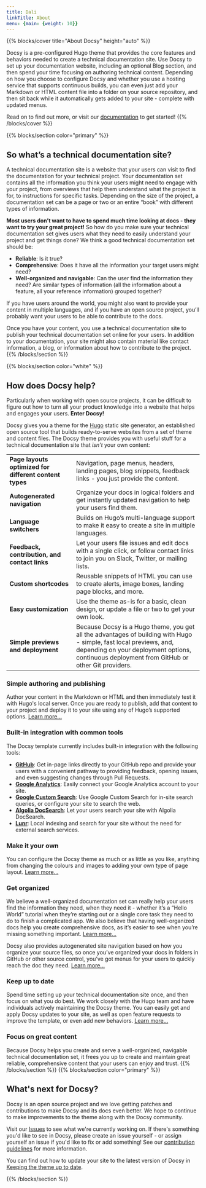 ```yaml
---
title: Dali
linkTitle: About
menu: {main: {weight: 10}}
---
```


{{% blocks/cover title="About Docsy" height="auto" %}}

Docsy is a pre-configured Hugo theme that provides the core features and behaviors needed to create a technical documentation site. Use Docsy to set up your documentation website, including an optional Blog section, and then spend your time focusing on authoring technical content. Depending on how you choose to configure Docsy and whether you use a hosting service that supports continuous builds, you can even just add your Markdown or HTML content file into a folder on your source repository, and then sit back while it automatically gets added to your site - complete with updated menus.

Read on to find out more, or visit our [documentation](/docs/) to get started!
{{% /blocks/cover %}}

{{% blocks/section color="primary" %}}
## So what’s a technical documentation site?

A technical documentation site is a website that your users can visit to find the documentation for your technical project.  Your documentation set contains all the information you think your users might need to engage with your project, from overviews that help them understand what the project is for, to instructions for specific tasks. Depending on the size of the project, a documentation set can be a page or two or an entire “book” with different types of information.

**Most users don’t want to have to spend much time looking at docs - they want to try your great project!** So how do you make sure your technical documentation set gives users what they need to easily understand your project and get things done? We think a good technical documentation set should be:

*   **Reliable**: Is it true?
*   **Comprehensive**: Does it have all the information your target users might need?
*   **Well-organized and navigable**: Can the user find the information they need? Are similar types of information (all the information about a feature, all your reference information) grouped together?

If you have users around the world, you might also want to provide your content in multiple languages, and if you have an open source project, you’ll probably want your users to be able to contribute to the docs.

Once you have your content, you use a technical documentation site to publish your technical documentation set online for your users. In addition to your documentation, your site might also contain material like contact information, a blog, or information about how to contribute to the project.
{{% /blocks/section %}}

{{% blocks/section color="white" %}}
## How does Docsy help?

Particularly when working with open source projects, it can be difficult to figure out how to turn all your product knowledge into a website that helps and engages your users. **Enter Docsy!**

Docsy gives you a theme for the [Hugo](https://gohugo.io/) static site generator, an established open source tool that builds ready-to-serve websites from a set of theme and content files. The Docsy theme provides you with useful stuff for a technical documentation site that *isn’t* your own content:

<table>
  <tr>
   <td><strong>Page layouts optimized for different content types</strong>
   </td>
   <td>Navigation, page menus, headers, landing pages, blog snippets, feedback links - you just provide the content.
   </td>
  </tr>
  <tr>
   <td><strong>Autogenerated navigation</strong>
   </td>
   <td>Organize your docs in logical folders and get instantly updated navigation to help your users find them.
   </td>
  </tr>
  <tr>
   <td><strong>Language switchers</strong>
   </td>
   <td>Builds on Hugo’s multi-language support to make it easy to create a site in multiple languages.
   </td>
  </tr>
  <tr>
   <td><strong>Feedback, contribution, and contact links</strong>
   </td>
   <td>Let your users file issues and edit docs with a single click, or follow contact links to join you on Slack, Twitter, or mailing lists.
   </td>
  </tr>
  <tr>
   <td><strong>Custom shortcodes</strong>
   </td>
   <td>Reusable snippets of HTML you can use to create alerts, image boxes, landing page blocks, and more.
   </td>
  </tr>
  <tr>
   <td><strong>Easy customization</strong>
   </td>
   <td>Use the theme as-is for a basic, clean design, or update a file or two to get your own look.
   </td>
  </tr>
  <tr>
   <td><strong>Simple previews and deployment</strong>
   </td>
   <td>Because Docsy is a Hugo theme, you get all the advantages of building with Hugo - simple, fast local previews, and, depending on your deployment options, continuous deployment from GitHub or other Git providers.
   </td>
  </tr>
</table>

### Simple authoring and publishing

Author your content in the Markdown or HTML and then immediately test it with Hugo's local server. Once you are ready to
publish, add that content to your project and deploy it to your site using any of Hugo’s supported options.
[Learn more...](/docs/deployment/)

### Built-in integration with common tools

The Docsy template currently includes built-in integration with the following tools:

* [**GitHub**](https://github.com): Get in-page links directly to your GitHub repo and provide your users with a
   convenient pathway to providing feedback, opening issues, and even suggesting changes through Pull Requests.
* [**Google Analytics**](https://analytics.google.com/analytics/web/): Easily connect your Google Analytics account to your
   site.
* [**Google Custom Search**](https://cse.google.com/cse/): Use Google Custom Search for in-site search queries, or
  configure your site to search the web.
* [**Algolia DocSearch**](https://docsearch.algolia.com): Let your users search your site with Algolia DocSearch.
* [**Lunr**](https://lunrjs.com/): Local indexing and search for your site without the need for external search services.

### Make it your own

You can configure the Docsy theme as much or as little as you like, anything from changing the colours and images to adding your own type of page layout. [Learn more...](/docs/adding-content/lookandfeel/)

### Get organized

We believe a well-organized documentation set can really help your users find the information they need, when they need it - whether it’s a “Hello World” tutorial when they’re starting out or a single core task they need to do to finish a complicated app. We also believe that having well-organized docs help you create comprehensive docs, as it’s easier to see when you’re missing something important. [Learn more...](/docs/best-practices/organizing-content/)

Docsy also provides autogenerated site navigation based on how you organize your source files, so once you’ve organized your docs in folders in GitHub or other source control, you’ve got menus for your users to quickly reach the doc they need. [Learn more...](/docs/adding-content/navigation/)


### Keep up to date

Spend time setting up your technical documentation site once, and then focus on what you do best. We work closely with
the Hugo team and have individuals actively maintaining the Docsy theme. You can easily get and
apply Docsy updates to your site, as well as open feature requests to improve the
template, or even add new behaviors. [Learn more...](/docs/updating/)


### Focus on great content

Because Docsy helps you create and serve a well-organized, navigable technical documentation set, it frees you up to create and maintain great reliable, comprehensive content that your users can enjoy and trust.
{{% /blocks/section %}}
{{% blocks/section color="primary" %}}
## What's next for Docsy?

Docsy is an open source project and we love getting patches and contributions to make Docsy and its docs even better. We hope to continue to make improvements to the theme along with the Docsy community.

Visit our [Issues](https://github.com/google/docsy/issues) to see what we're currently working on. If there's something you'd like to see in Docsy, please create an issue yourself - or assign yourself an issue if you'd like to fix or add something! See our [contribution guidelines](/docs/contribution-guidelines/) for more information.

You can find out how to update your site to the latest version of Docsy in [Keeping the theme up to date](/docs/updating/).
<!-- There must not be a blank line at the end of this file otherwise it creates an empty paragraph in the rendered page -->
{{% /blocks/section %}}
